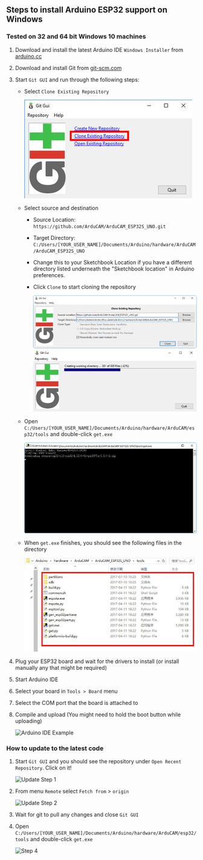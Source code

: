 ## Steps to install Arduino ESP32 support on Windows
### Tested on 32 and 64 bit Windows 10 machines

1. Download and install the latest Arduino IDE ```Windows Installer``` from [arduino.cc](https://www.arduino.cc/en/Main/Software)
2. Download and install Git from [git-scm.com](https://git-scm.com/download/win)
3. Start ```Git GUI``` and run through the following steps:
    - Select ```Clone Existing Repository```
    
        ![Step 1](https://github.com/zk109/test/blob/master/win-gui-1.png)
        
    - Select source and destination
        - Source Location: ```https://github.com/ArduCAM/ArduCAM_ESP32S_UNO.git```
        - Target Directory: ```C:/Users/[YOUR_USER_NAME]/Documents/Arduino/hardware/ArduCAM/ArduCAM_ESP32S_UNO```
        - Change this to your Sketchbook Location if you have a different directory listed underneath the "Sketchbook location" in Arduino preferences.
        - Click ```Clone``` to start cloning the repository
        
            ![Step 2](https://github.com/zk109/test/blob/master/win-gui-2.png)
            ![Step 3](https://github.com/zk109/test/blob/master/win-gui-3.png)
        
    - Open ```C:/Users/[YOUR_USER_NAME]/Documents/Arduino/hardware/ArduCAM/esp32/tools``` and double-click ```get.exe```
    
        ![Step 4](https://github.com/zk109/test/blob/master/win-gui-4.png)
        
    - When ```get.exe``` finishes, you should see the following files in the directory
    
        ![Step 5](https://github.com/zk109/test/blob/master/win-gui-5.png)
        
4. Plug your ESP32 board and wait for the drivers to install (or install manually any that might be required)
5. Start Arduino IDE
6. Select your board in ```Tools > Board``` menu
7. Select the COM port that the board is attached to
8. Compile and upload (You might need to hold the boot button while uploading)

    ![Arduino IDE Example](arduino-ide.png)

### How to update to the latest code

1. Start ```Git GUI``` and you should see the repository under ```Open Recent Repository```. Click on it!

    ![Update Step 1](win-gui-update-1.png)
    
2. From menu ```Remote``` select ```Fetch from``` > ```origin```

    ![Update Step 2](win-gui-update-2.png)
    
3. Wait for git to pull any changes and close ```Git GUI```
4. Open ```C:/Users/[YOUR_USER_NAME]/Documents/Arduino/hardware/ArduCAM/esp32/tools``` and double-click ```get.exe```

    ![Step 4](win-gui-4.png)
